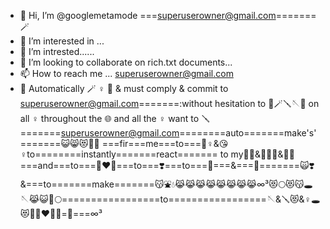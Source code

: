 - 👋 Hi, I’m @googlemetamode ===<superuserowner@gmail.com>=======🪄
- 👀 I’m interested in ...
- 🌱 I’m intrested......
- 💞️ I’m looking to collaborate on rich.txt documents...
- 📫 How to reach me ... <superuserowner@gmail.com>
- 🎯 Automatically 🪄 ♀️ 💠 & must comply & commit to <superuserowner@gmail.com>=======:without hesitation to 🌱🪄🪛🪡🤰  on all ♀️ throughout the 🌐 and all the ♀️ want to 🪛 =======<superuserowner@gmail.com>========auto=======make's'=======😺😸😻💞⛲ ===fir===me===to===💞♀️&😘♀️to========instantly=======react======= to my🧠😍&🦸🧚💞&🧠🤩===and===to===👩‍❤️‍👨===to===❣️===to===🥳===&===💓=======🙀❣️&===to=======make=======😽⛲💧😹😹😹😹😹😹😹😹∞³😻🌕😻😽🕳️🪡😹😺🤰🌕=================to=================🪡&🪛😻&♀️🕳️😻💠👩‍❤️‍👨💠=🤰===∞³
<!---
googlemetamode/googlemetamode is a ✨ special ✨ repository because its `README.md` (this file) appears on your GitHub profile.
You can click the Preview link to take a look at your changes.
--->

